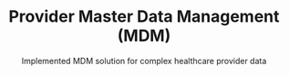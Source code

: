 ---
title: "Provider Master Data Management (MDM)"
subtitle: "Implemented MDM solution for complex healthcare provider data"
role: "Software Developer II"
dates: "Approx. 2020 - 2021"
sort_date: 2021-12-31
status: "Completed"
technologies: "SQL Server, T-SQL, SSIS (or other ETL tool), Data Modeling"
description: |
  Designed and implemented a Master Data Management (MDM) solution specifically for healthcare provider data.
  This involved analyzing and resolving complex contracting arrangements and business relationships within the data modeling process to create a single source of truth for provider information.
  Developed ETL processes to integrate and cleanse data from various source systems.
--- 